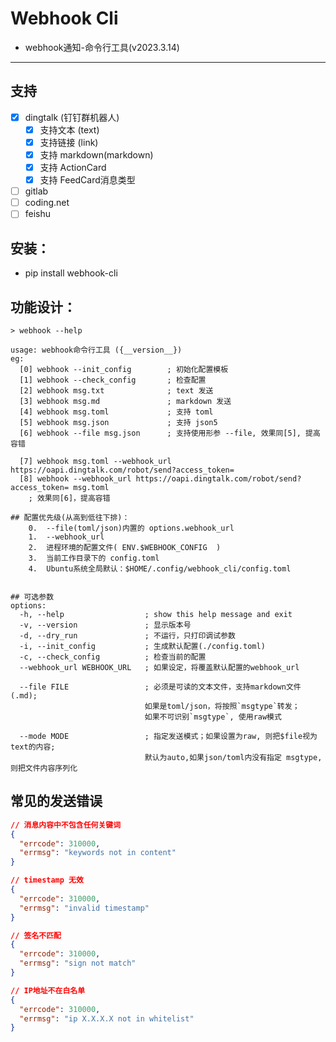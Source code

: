 # Webhook Cli

- webhook通知-命令行工具(v2023.3.14)

-----

## 支持
- [x] dingtalk (钉钉群机器人)
  - [x] 支持文本 (text)
  - [x] 支持链接 (link)
  - [x] 支持 markdown(markdown)
  - [x] 支持 ActionCard
  - [x] 支持 FeedCard消息类型
- [ ] gitlab
- [ ] coding.net
- [ ] feishu

## 安装：

- pip install webhook-cli

## 功能设计：

```text
> webhook --help

usage: webhook命令行工具 ({__version__})
eg:
  [0] webhook --init_config        ; 初始化配置模板 
  [1] webhook --check_config       ; 检查配置   
  [2] webhook msg.txt              ; text 发送   
  [3] webhook msg.md               ; markdown 发送 
  [4] webhook msg.toml             ; 支持 toml    
  [5] webhook msg.json             ; 支持 json5
  [6] webhook --file msg.json      ; 支持使用形参 --file, 效果同[5], 提高容错
  
  [7] webhook msg.toml --webhook_url https://oapi.dingtalk.com/robot/send?access_token= 
  [8] webhook --webhook_url https://oapi.dingtalk.com/robot/send?access_token= msg.toml 
    ; 效果同[6]，提高容错 

## 配置优先级(从高到低往下排)：
    0.  --file(toml/json)内置的 options.webhook_url
    1.  --webhook_url 
    2.  进程环境的配置文件( ENV.$WEBHOOK_CONFIG  ) 
    3.  当前工作目录下的 config.toml  
    4.  Ubuntu系统全局默认：$HOME/.config/webhook_cli/config.toml 


## 可选参数
options:
  -h, --help                  ; show this help message and exit
  -v, --version               ; 显示版本号
  -d, --dry_run               ; 不运行，只打印调试参数
  -i, --init_config           ; 生成默认配置(./config.toml)
  -c, --check_config          ; 检查当前的配置
  --webhook_url WEBHOOK_URL   ; 如果设定，将覆盖默认配置的webhook_url
                              
  --file FILE                 ; 必须是可读的文本文件，支持markdown文件(.md); 
                              如果是toml/json，将按照`msgtype`转发； 
                              如果不可识别`msgtype`, 使用raw模式
                              
  --mode MODE                 ; 指定发送模式；如果设置为raw, 则把$file视为text的内容; 
                              默认为auto,如果json/toml内没有指定 msgtype, 则把文件内容序列化

``` 

## 常见的发送错误

```json lines
// 消息内容中不包含任何关键词
{
  "errcode": 310000,
  "errmsg": "keywords not in content"
}

// timestamp 无效
{
  "errcode": 310000,
  "errmsg": "invalid timestamp"
}

// 签名不匹配
{
  "errcode": 310000,
  "errmsg": "sign not match"
}

// IP地址不在白名单
{
  "errcode": 310000,
  "errmsg": "ip X.X.X.X not in whitelist"
}
```